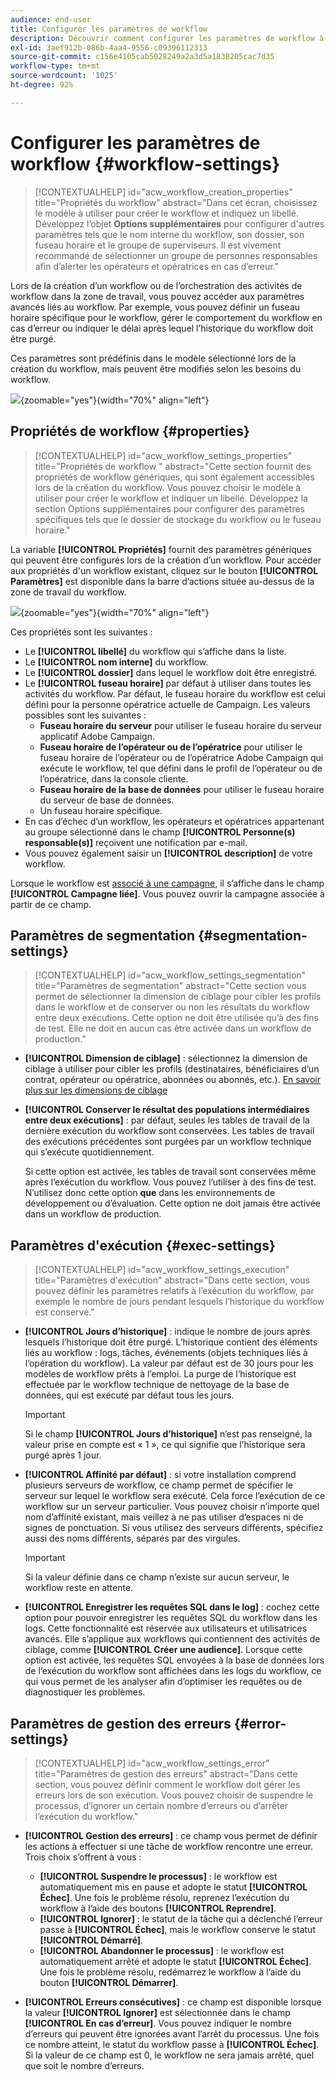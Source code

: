 ```yaml
---
audience: end-user
title: Configurer les paramètres de workflow
description: Découvrir comment configurer les paramètres de workflow à l’aide d’Adobe Campaign Web
exl-id: 3aef912b-086b-4aa4-9556-c09396112313
source-git-commit: c156e4105cab5028249a2a3d5a1838205cac7d35
workflow-type: tm+mt
source-wordcount: '1025'
ht-degree: 92%

---
```



# Configurer les paramètres de workflow {#workflow-settings}

>[!CONTEXTUALHELP]
>id="acw_workflow_creation_properties"
>title="Propriétés du workflow"
>abstract="Dans cet écran, choisissez le modèle à utiliser pour créer le workflow et indiquez un libellé. Développez l’objet **Options supplémentaires** pour configurer d&#39;autres paramètres tels que le nom interne du workflow, son dossier, son fuseau horaire et le groupe de superviseurs. Il est vivement recommandé de sélectionner un groupe de personnes responsables afin d’alerter les opérateurs et opératrices en cas d’erreur."

Lors de la création d’un workflow ou de l’orchestration des activités de workflow dans la zone de travail, vous pouvez accéder aux paramètres avancés liés au workflow. Par exemple, vous pouvez définir un fuseau horaire spécifique pour le workflow, gérer le comportement du workflow en cas d’erreur ou indiquer le délai après lequel l’historique du workflow doit être purgé.

Ces paramètres sont prédéfinis dans le modèle sélectionné lors de la création du workflow, mais peuvent être modifiés selon les besoins du workflow.

![](assets/workflow-settings-button.png){zoomable=&quot;yes&quot;}{width="70%" align="left"}

## Propriétés de workflow  {#properties}

>[!CONTEXTUALHELP]
>id="acw_workflow_settings_properties"
>title="Propriétés de workflow "
>abstract="Cette section fournit des propriétés de workflow génériques, qui sont également accessibles lors de la création du workflow. Vous pouvez choisir le modèle à utiliser pour créer le workflow et indiquer un libellé. Développez la section Options supplémentaires pour configurer des paramètres spécifiques tels que le dossier de stockage du workflow ou le fuseau horaire."

La variable **[!UICONTROL Propriétés]** fournit des paramètres génériques qui peuvent être configurés lors de la création d’un workflow. Pour accéder aux propriétés d&#39;un workflow existant, cliquez sur le bouton **[!UICONTROL Paramètres]** est disponible dans la barre d’actions située au-dessus de la zone de travail du workflow.


![](assets/workflow-settings.png){zoomable=&quot;yes&quot;}{width="70%" align="left"}


Ces propriétés sont les suivantes :

* Le **[!UICONTROL libellé]** du workflow qui s’affiche dans la liste.
* Le **[!UICONTROL nom interne]** du workflow.
* Le **[!UICONTROL dossier]** dans lequel le workflow doit être enregistré.
* Le **[!UICONTROL fuseau horaire]** par défaut à utiliser dans toutes les activités du workflow. Par défaut, le fuseau horaire du workflow est celui défini pour la personne opératrice actuelle de Campaign.
Les valeurs possibles sont les suivantes :
   * **Fuseau horaire du serveur** pour utiliser le fuseau horaire du serveur applicatif Adobe Campaign.
   * **Fuseau horaire de l’opérateur ou de l’opératrice** pour utiliser le fuseau horaire de l’opérateur ou de l’opératrice Adobe Campaign qui exécute le workflow, tel que défini dans le profil de l’opérateur ou de l’opératrice, dans la console cliente.
   * **Fuseau horaire de la base de données** pour utiliser le fuseau horaire du serveur de base de données.
   * Un fuseau horaire spécifique.
* En cas d’échec d’un workflow, les opérateurs et opératrices appartenant au groupe sélectionné dans le champ **[!UICONTROL Personne(s) responsable(s)]** reçoivent une notification par e-mail.
* Vous pouvez également saisir un **[!UICONTROL description]** de votre workflow.

Lorsque le workflow est [associé à une campagne](create-workflow.md), il s’affiche dans le champ **[!UICONTROL Campagne liée]**. Vous pouvez ouvrir la campagne associée à partir de ce champ.


## Paramètres de segmentation  {#segmentation-settings}

>[!CONTEXTUALHELP]
>id="acw_workflow_settings_segmentation"
>title="Paramètres de segmentation"
>abstract="Cette section vous permet de sélectionner la dimension de ciblage pour cibler les profils dans le workflow et de conserver ou non les résultats du workflow entre deux exécutions. Cette option ne doit être utilisée qu’à des fins de test. Elle ne doit en aucun cas être activée dans un workflow de production."

* **[!UICONTROL Dimension de ciblage]** : sélectionnez la dimension de ciblage à utiliser pour cibler les profils (destinataires, bénéficiaires d’un contrat, opérateur ou opératrice, abonnées ou abonnés, etc.). [En savoir plus sur les dimensions de ciblage](../audience/targeting-dimensions.md)

* **[!UICONTROL Conserver le résultat des populations intermédiaires entre deux exécutions]** : par défaut, seules les tables de travail de la dernière exécution du workflow sont conservées. Les tables de travail des exécutions précédentes sont purgées par un workflow technique qui s’exécute quotidiennement.

  Si cette option est activée, les tables de travail sont conservées même après l’exécution du workflow. Vous pouvez l’utiliser à des fins de test. N’utilisez donc cette option **que** dans les environnements de développement ou d’évaluation. Cette option ne doit jamais être activée dans un workflow de production.

## Paramètres d&#39;exécution  {#exec-settings}

>[!CONTEXTUALHELP]
>id="acw_workflow_settings_execution"
>title="Paramètres d&#39;exécution"
>abstract="Dans cette section, vous pouvez définir les paramètres relatifs à l’exécution du workflow, par exemple le nombre de jours pendant lesquels l’historique du workflow est conservé."

* **[!UICONTROL Jours d’historique]** : indique le nombre de jours après lesquels l’historique doit être purgé. L’historique contient des éléments liés au workflow : logs, tâches, événements (objets techniques liés à l’opération du workflow). La valeur par défaut est de 30 jours pour les modèles de workflow prêts à l’emploi. La purge de l’historique est effectuée par le workflow technique de nettoyage de la base de données, qui est exécuté par défaut tous les jours.

  >[!IMPORTANT]
  >
  >Si le champ **[!UICONTROL Jours d’historique]** n’est pas renseigné, la valeur prise en compte est « 1 », ce qui signifie que l’historique sera purgé après 1 jour.

* **[!UICONTROL Affinité par défaut]** : si votre installation comprend plusieurs serveurs de workflow, ce champ permet de spécifier le serveur sur lequel le workflow sera exécuté. Cela force l’exécution de ce workflow sur un serveur particulier. Vous pouvez choisir n’importe quel nom d’affinité existant, mais veillez à ne pas utiliser d’espaces ni de signes de ponctuation. Si vous utilisez des serveurs différents, spécifiez aussi des noms différents, séparés par des virgules.

  >[!IMPORTANT]
  >
  >Si la valeur définie dans ce champ n’existe sur aucun serveur, le workflow reste en attente.


* **[!UICONTROL Enregistrer les requêtes SQL dans le log]** : cochez cette option pour pouvoir enregistrer les requêtes SQL du workflow dans les logs. Cette fonctionnalité est réservée aux utilisateurs et utilisatrices avancés. Elle s’applique aux workflows qui contiennent des activités de ciblage, comme **[!UICONTROL Créer une audience]**. Lorsque cette option est activée, les requêtes SQL envoyées à la base de données lors de l’exécution du workflow sont affichées dans les logs du workflow, ce qui vous permet de les analyser afin d’optimiser les requêtes ou de diagnostiquer les problèmes.

## Paramètres de gestion des erreurs  {#error-settings}

>[!CONTEXTUALHELP]
>id="acw_workflow_settings_error"
>title="Paramètres de gestion des erreurs"
>abstract="Dans cette section, vous pouvez définir comment le workflow doit gérer les erreurs lors de son exécution. Vous pouvez choisir de suspendre le processus, d’ignorer un certain nombre d’erreurs ou d’arrêter l’exécution du workflow."

* **[!UICONTROL Gestion des erreurs]** : ce champ vous permet de définir les actions à effectuer si une tâche de workflow rencontre une erreur. Trois choix s’offrent à vous :

   * **[!UICONTROL Suspendre le processus]** : le workflow est automatiquement mis en pause et adopte le statut **[!UICONTROL Échec]**. Une fois le problème résolu, reprenez l’exécution du workflow à l’aide des boutons **[!UICONTROL Reprendre]**.
   * **[!UICONTROL Ignorer]** : le statut de la tâche qui a déclenché l’erreur passe à **[!UICONTROL Échec]**, mais le workflow conserve le statut **[!UICONTROL Démarré]**.<!-- TO ADD ONCE SCHEUDLER IS AVAILABLE This configuration is relevant for recurring tasks: if the branch includes a scheduler, it will start normally next time the workflow is executed.-->
   * **[!UICONTROL Abandonner le processus]** : le workflow est automatiquement arrêté et adopte le statut **[!UICONTROL Échec]**. Une fois le problème résolu, redémarrez le workflow à l’aide du bouton **[!UICONTROL Démarrer]**.

* **[!UICONTROL Erreurs consécutives]** : ce champ est disponible lorsque la valeur **[!UICONTROL Ignorer]** est sélectionnée dans le champ **[!UICONTROL En cas d’erreur]**. Vous pouvez indiquer le nombre d’erreurs qui peuvent être ignorées avant l’arrêt du processus. Une fois ce nombre atteint, le statut du workflow passe à **[!UICONTROL Échec]**. Si la valeur de ce champ est 0, le workflow ne sera jamais arrêté, quel que soit le nombre d’erreurs.
